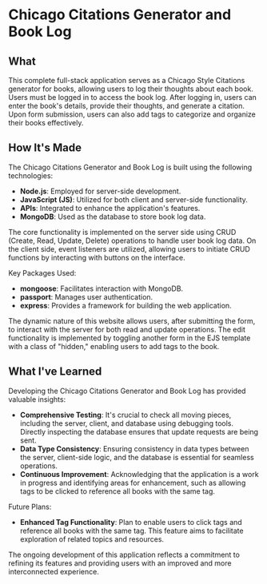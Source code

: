 # Chicago Citations Generator and Book Log

## What

This complete full-stack application serves as a Chicago Style Citations generator for books, allowing users to log their thoughts about each book. Users must be logged in to access the book log. After logging in, users can enter the book's details, provide their thoughts, and generate a citation. Upon form submission, users can also add tags to categorize and organize their books effectively.

## How It's Made

The Chicago Citations Generator and Book Log is built using the following technologies:

- **Node.js**: Employed for server-side development.
- **JavaScript (JS)**: Utilized for both client and server-side functionality.
- **APIs**: Integrated to enhance the application's features.
- **MongoDB**: Used as the database to store book log data.

The core functionality is implemented on the server side using CRUD (Create, Read, Update, Delete) operations to handle user book log data. On the client side, event listeners are utilized, allowing users to initiate CRUD functions by interacting with buttons on the interface.

Key Packages Used:

- **mongoose**: Facilitates interaction with MongoDB.
- **passport**: Manages user authentication.
- **express**: Provides a framework for building the web application.

The dynamic nature of this website allows users, after submitting the form, to interact with the server for both read and update operations. The edit functionality is implemented by toggling another form in the EJS template with a class of "hidden," enabling users to add tags to the book.

## What I've Learned

Developing the Chicago Citations Generator and Book Log has provided valuable insights:

- **Comprehensive Testing**: It's crucial to check all moving pieces, including the server, client, and database using debugging tools. Directly inspecting the database ensures that update requests are being sent.
- **Data Type Consistency**: Ensuring consistency in data types between the server, client-side logic, and the database is essential for seamless operations.
- **Continuous Improvement**: Acknowledging that the application is a work in progress and identifying areas for enhancement, such as allowing tags to be clicked to reference all books with the same tag.

Future Plans:

- **Enhanced Tag Functionality**: Plan to enable users to click tags and reference all books with the same tag. This feature aims to facilitate exploration of related topics and resources.

The ongoing development of this application reflects a commitment to refining its features and providing users with an improved and more interconnected experience.
